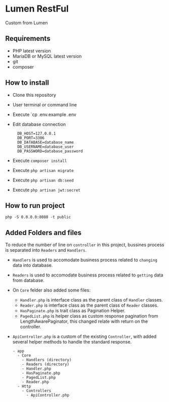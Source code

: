 # Lumen RestFul
Custom from Lumen

## Requirements
- PHP latest version
- MariaDB or MySQL latest version
- git
- composer

## How to install
- Clone this repository
- User terminal or command line
- Execute `cp .env.example .env
- Edit database connection
   
        DB_HOST=127.0.0.1
        DB_PORT=3306
        DB_DATABASE=database_name
        DB_USERNAME=database_user
        DB_PASSWORD=database_password

- Execute `composer install`
- Execute `php artisan migrate`
- Execute `php artisan db:seed`
- Execute `php artisan jwt:secret`

## How to run project

    php -S 0.0.0.0:8080 -t public

## Added Folders and files

To reduce the number of line on `controller` in this project, bussines process is separated into `Readers` and `Handlers`.
- `Handlers` is used to accomodate business process related to `changing` data into database.
- `Readers` is used to accomodate business process related to `getting` data from database.
- On `Core` felder also added some files:

    - `Handler.php` is interface class as the parent class of `Handler` classes.
    - `Reader.php` is interface class as the parent class of `Reader` classes.
    - `HasPaginate.php` is trait class as Pagination Helper.
    - `PagedList.php` is helper class as custom response pagination from LengthAwarePaginator, this changed relate with return on the controller.
- `ApiController.php` is a custom of the existing `Controller`, with added several helper methods to handle the standard response.

      - app
        - Core
          - Handlers (directory)
          - Readers (directory)
          - Handler.php
          - HasPaginate.php
          - PagedList.php
          - Reader.php
        - Http
          - Controllers
            - ApiController.php
